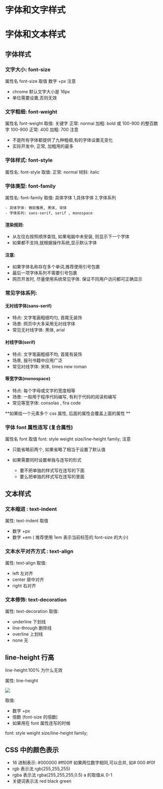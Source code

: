 # 字体和文字样式

# 字体和文本样式

## 字体样式

### 文字大小: font-size

属性名 font-size
取值 数字 +px
注意

* chrome 默认文字大小是 16px
* 单位需要设置,否则无效

### 文字粗细: font-weight

属性名 font-weight
取值:
关键字
正常: normal
加粗: bold
或 100-900 的整百数字
100-900
正常: 400
加粗: 700
注意

* 不是所有字体都提供了九种粗细,有的字体设置无变化
* 实际开发中, 正常, 加粗用的最多

### 字体样式: font-style

属性名: font-style
取值:
正常: normal
倾斜: italic

### 字体类型: font-family

属性名: font-family
取值: 具体字体 1,具体字体 2,字体系列

```text
- 具体字体: 微软雅黑, 黑体, 宋体
- 字体系列: sans-serif, serif , monospace
```

#### 渲染规则:

* 从左往右按照顺序查找, 如果电脑中未安装, 则显示下一个字体
* 如果都不支持,就根据操作系统,显示默认字体

#### 注意:

* 如果字体名称存在多个单词,推荐使用引号包裹
* 最后一项字体系列不需要引号包裹
* 网页开发时, 尽量使用系统常见字体. 保证不同用户访问都可正确显示

### 常见字体系列:

#### 无衬线字体(sans-serif)

* 特点: 文字笔画粗细均匀, 首尾无装饰
* 场景: 网页中大多采用无衬线字体
* 常见无衬线字体: 黑体, arial

#### 衬线字体(serif)

* 特点: 文字笔画粗细不均, 首尾有装饰
* 场景, 报刊书籍中应用广泛
* 常见衬线字体: 宋体, times new roman

#### 等宽字体(monospace)

* 特点: 每个字母或文字的宽度相等
* 场景: 一般用于程序代码编写, 有利于代码的阅读和编写
* 常见等宽字体: consolas , fira code

**如果给一个元素多个 css 属性, 后面的属性会覆盖上面的属性 **

### 字体 font 属性连写 (复合属性)

属性名 font
取值 font: style weight size/line-height family;
注意

* 只能省略前两个, 如果省略了相当于设置了默认值
* 如果需要同时设置单独与连写的形式

  * 要不把单独的样式写在连写的下面
  * 要么把单独的样式写在连写的里面

## 文本样式

### 文本缩进 : text-indent

属性: text-indent
取值

* 数字 +px
* 数字 +em ( 推荐使用 1em 表示当前标签的 font-size 的大小)

### 文本水平对齐方式 : text-align

属性: text-align
取值:

* left       左对齐
* center    居中对齐
* right    右对齐

### 文本修饰: text-decoration

属性: text-decoration
取值:

* underline    下划线
* line-through  删除线
* overline    上划线
* none    无

## line-height 行高

line-height:100% 为什么无效

属性: line-height

![](https://cdn.nlark.com/yuque/0/2022/png/25905096/1643091408193-a8bfb358-cfbe-430d-8f1f-7aac4dfce0cd.png#clientId=u6a767ba0-4d79-4&crop=0&crop=0&crop=1&crop=1&from=paste&height=184&id=u71073c64&margin=%5Bobject)

取值:

* 数字 +px
* 倍数 (font-size 的倍数)
* 如果用在 font 属性连写的时候

font: style weight size/line-height family;

## CSS 中的颜色表示

* 16 进制表示:     #000000 #ff00ff 如果两位数字相同,可以合并, 如# 000 #f0f
* rgb 表示法    rgb(255,255,255)
* rgba 表示法    rgba(255,255,255,0.5) a 的取值从 0-1
* 关键词表示法    red black green
